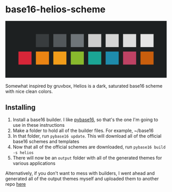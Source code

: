 # base16-helios-scheme

<p align="center">
  <img src="./helios-preview.svg" />
</p>

Somewhat inspired by gruvbox, Helios is a dark, saturated base16 scheme with nice clean colors.

## Installing
1. Install a base16 builder. I like [pybase16](https://github.com/InspectorMustache/base16-builder-python), so that's the one I'm going to use in these instructions
2. Make a folder to hold all of the builder files. For example, ~/base16
3. In that folder, run `pybase16 update`. This will download all of the official base16 schemes and templates
4. Now that all of the official schemes are downloaded, run `pybase16 build -s helios`
5. There will now be an `output` folder with all of the generated themes for various applications

Alternatively, if you don't want to mess with builders, I went ahead and generated all of the output themes myself and uploaded them to another repo [here](https://github.com/reyemxela/base16-helios-exported-themes)
